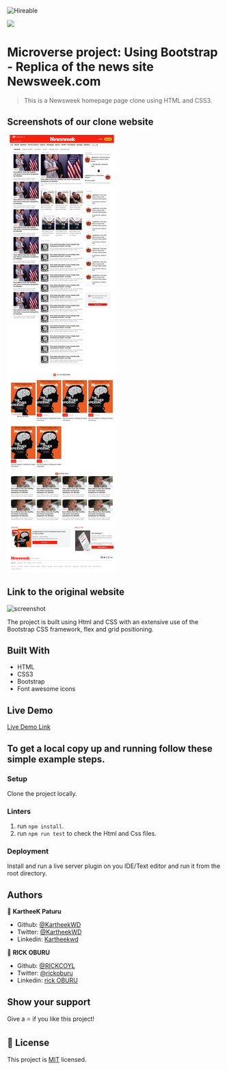 ![Hireable](https://img.shields.io/badge/Hireable-yes-success)

![](https://img.shields.io/badge/-Microverse%20projects-blueviolet)
# Microverse project: Using Bootstrap - Replica of the news site Newsweek.com

> This is a Newsweek homepage page clone using HTML and CSS3.

## Screenshots of our clone website

![screenshot](./images/rick-kartheek-page-screen-shot.png)

## Link to the original website

![screenshot](./images/original-screenshot.png)


The project is built using Html and CSS with an extensive use of the Bootstrap CSS framework, flex and grid positioning.

## Built With

- HTML
- CSS3
- Bootstrap
- Font awesome icons

## Live Demo

[Live Demo Link](https://raw.githack.com/KartheekWD/newsweek-clone/homepage/index.html)

## To get a local copy up and running follow these simple example steps.

### Setup

Clone the project locally.

### Linters

1. run `npm install`.
2. run `npm run test` to check the Html and Css files.

### Deployment

Install and run a live server plugin on you IDE/Text editor and run it from the root directory.

## Authors

👤 **KartheeK Paturu**

- Github: [@KartheekWD](https://github.com/KartheekWD)
- Twitter: [@KartheekWD](https://twitter.com/KartheekWD)
- Linkedin: [Kartheekwd](https://www.linkedin.com/in/ceamatu-cristian-viorel-7a5469136/)

👤 **RICK OBURU**

- Github: [@RICKCOYL](https://github.com/RICKCOYL)
- Twitter: [@rickoburu](https://twitter.com/rickoburu)
- Linkedin: [rick OBURU](https://linkedin.com/in/rick-oburu-8627591a4)

## Show your support

Give a ⭐️ if you like this project!

## 📝 License

This project is [MIT](lic.url) licensed.
